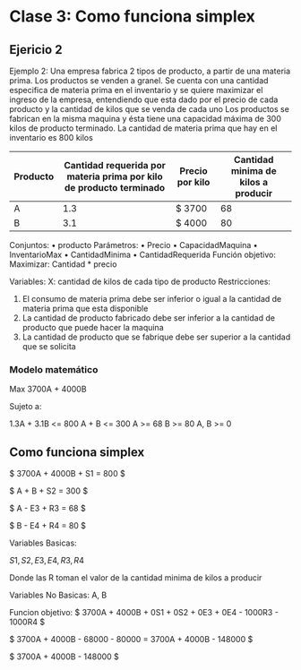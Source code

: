 # Clase 3: Como funciona simplex

## Ejericio 2

Ejemplo 2:
Una empresa fabrica 2 tipos de producto, a partir de una materia prima. Los productos se venden a granel. Se
cuenta con una cantidad especifica de materia prima en el inventario y se quiere maximizar el ingreso de la
empresa, entendiendo que esta dado por el precio de cada producto y la cantidad de kilos que se venda de
cada uno
Los productos se fabrican en la misma maquina y ésta tiene una capacidad máxima de 300 kilos de producto
terminado.
La cantidad de materia prima que hay en el inventario es 800 kilos

| Producto | Cantidad requerida por materia prima por kilo de producto terminado | Precio por kilo | Cantidad minima de kilos a producir |
|----------|---------------------------------------------------------------------|-----------------|-------------------------------------|
| A        | 1.3                                                                 | $ 3700          | 68                                  |
| B        | 3.1                                                                 | $ 4000          | 80                                  |

Conjuntos:
• producto
Parámetros:
• Precio
• CapacidadMaquina
• InventarioMax
• CantidadMinima
• CantidadRequerida
Función objetivo:
Maximizar: Cantidad * precio

Variables:
X: cantidad de kilos de cada tipo de producto
Restricciones:

1. El consumo de materia prima debe ser inferior o igual a la cantidad de materia prima que esta disponible
2. La cantidad de producto fabricado debe ser inferior a la cantidad de producto que puede hacer la maquina
3. La cantidad de producto que se fabrique debe ser superior a la cantidad que se solicita

### Modelo matemático

Max 3700A + 4000B

Sujeto a:

1.3A + 3.1B <= 800
A + B <= 300
A >= 68
B >= 80
A, B >= 0

## Como funciona simplex

$
3700A + 4000B + S1                   = 800
$

$
    A +     B +    S2                = 300
$

$
    A -               E3    + R3     = 68
$

$
            B -          E4 +    R4  = 80
$

Variables Basicas:

$S1, S2, E3, E4, R3, R4$

Donde las R toman el valor de la cantidad minima de kilos a producir

Variables No Basicas:
A, B

Funcion objetivo:
$
3700A + 4000B + 0S1 + 0S2 + 0E3 + 0E4 - 1000R3 - 1000R4
$

$
3700A + 4000B - 68000 - 80000 = 3700A + 4000B - 148000
$

$
3700A + 4000B - 148000
$